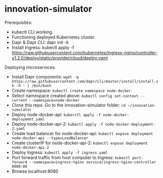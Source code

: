 # innovation-simulator
Prerequisites:
- kubectl CLI working.
- Functioning deployed Kubernetes cluster.
- Dapr & Dapr CLI: dapr init -k
- Install Ingress: kubectl apply -f https://raw.githubusercontent.com/kubernetes/ingress-nginx/controller-v1.2.0/deploy/static/provider/cloud/deploy.yaml

Deploying microservices:
- Install Dapr components: ```wget -q https://raw.githubusercontent.com/dapr/cli/master/install/install.sh -O - | /bin/bash```
- Create namespace: ```kubectl create namespace node-docker```
- Select namespace created above: ```kubectl config set-context --current --namespace=node-docker```
- Clone this repo. Go to the innovation-simulator folder: ```cd ~/innovation-simulator```
- Deploy node-docker-api: ```kuberctl apply -f node-docker-deployment.yaml```
- Deploy node-docker-api-2: ```kubectl apply -f node-docker-deployment-2.yaml```
- Create load balancer for node-docker-api: ```kubectl expose deployment node-docker-api --type=LoadBalancer```
- Create clusterIP for node-docker-api-2: ```kubectl expose deployment node-docker-api-2```
- Deploy Ingress: ```kubectl apply -f ingress.yaml```
- Port forward traffic from host computer to Ingress: ```kubectl port-forward --namespace=ingress-nginx service/ingress-nginx-controller 8080:80```
- Browse localhost:8080
